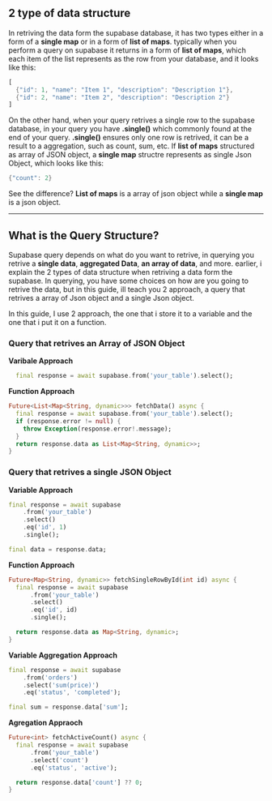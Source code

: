 ## 2 type of data structure
In retriving the data form the supabase database, it has two types either in a form of a **single map** or in a form of **list of maps**. typically when you perform a query on supabase it returns in a form of **list of maps**, which each item of the list represents as the row from your database, and it looks like this:
```dart
[
  {"id": 1, "name": "Item 1", "description": "Description 1"},
  {"id": 2, "name": "Item 2", "description": "Description 2"}
]
```
On the other hand, when your query retrives a single row to the supabase database, in your query you have **.single()** which commonly found at the end of your query. **.single()** ensures only one row is retrived, it can be a result to a aggregation, such as count, sum, etc. If **list of maps** structured as array of JSON object, a **single map** structre represents as single Json Object, which looks like this:
```dart 
{"count": 2}
```

See the difference? **List of maps** is a array of json object while a **single map** is a json object.

---
## What is the Query Structure?
Supabase query depends on what do you want to retrive, in querying you retrive a **single data**, **aggregated Data**, **an array of data**, and more. earlier, i explain the 2 types of data structure when retriving a data form the supabase. In querying, you have some choices on how are you going to retrive the data, but in this guide, ill teach you 2 approach, a query that retrives a array of Json object and a single Json object.

In this guide, I use 2 approach, the one that i store it to a variable and the one that i put it on a function.

### Query that retrives an Array of JSON Object

**Varibale Approach**
```dart
  final response = await supabase.from('your_table').select();
```

**Function Approach**
```dart
Future<List<Map<String, dynamic>>> fetchData() async {
  final response = await supabase.from('your_table').select();
  if (response.error != null) {
    throw Exception(response.error!.message);
  }
  return response.data as List<Map<String, dynamic>>;
}
```



### Query that retrives a single JSON Object

**Variable Approach**
```dart 
final response = await supabase
    .from('your_table')
    .select()
    .eq('id', 1)
    .single();

final data = response.data;
```

**Function Approach**
```dart
Future<Map<String, dynamic>> fetchSingleRowById(int id) async {
  final response = await supabase
      .from('your_table')
      .select()
      .eq('id', id)
      .single(); 

  return response.data as Map<String, dynamic>;
}
```
**Variable Aggregation Approach**

```dart
final response = await supabase
    .from('orders')
    .select('sum(price)')
    .eq('status', 'completed');

final sum = response.data['sum'];
```

**Agregation Appraoch**
```dart
Future<int> fetchActiveCount() async {
  final response = await supabase
      .from('your_table')
      .select('count')
      .eq('status', 'active');

  return response.data['count'] ?? 0;
}
```
